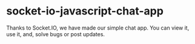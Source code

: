 # socket-io-javascript-chat-app
Thanks to Socket.IO, we have made our simple chat app. You can view it, use it, and, solve bugs or post updates. 
